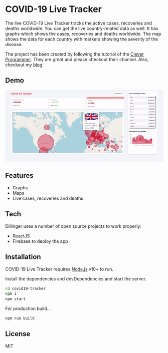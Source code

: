 # COVID-19 Live Tracker
The live COVID-19 Live Tracker tracks the active cases, recoveries and deaths worldwide. You can get the live country-related data as well. It has graphs which shows the cases, recoveries and deaths worldwide. The map shows the data for each country with markers showing the severity of the disease. 

The project has been created by following the tutorial of the [Clever Programmer]. They are great and please checkout their channel. Also, checkout my [blog].


## Demo
![alt text](https://github.com/sanjeevpr/coronavirus-live-tracker/blob/master/images/GIF.gif?raw=true)


## Features
- Graphs
- Maps
- Live cases, recoveries and deaths


## Tech
Dillinger uses a number of open source projects to work properly:

- ReactJS
- Firebase to deploy the app


## Installation

COVID-19 Live Tracker requires [Node.js](https://nodejs.org/) v10+ to run.

Install the dependencies and devDependencies and start the server.

```sh
cd covid19-tracker
npm i
npm start
```

For production build...

```sh
npm run build
```


## License

MIT


[//]: # (These are reference links used in the body of this note and get stripped out when the markdown processor does its job. There is no need to format nicely because it shouldn't be seen. Thanks SO - http://stackoverflow.com/questions/4823468/store-comments-in-markdown-syntax)

   [blog]: <https://justanothertechblogger.blogspot.com/>
   [clever programmer]: <https://www.youtube.com/channel/UCqrILQNl5Ed9Dz6CGMyvMTQ>
